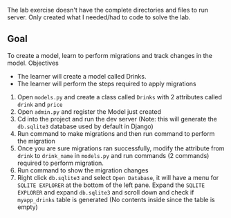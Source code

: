 The lab exercise doesn't have the complete directories and files to run server. Only created what I needed/had to code to solve the lab.

## Goal

To create a model, learn to perform migrations and track changes in the model. Objectives

- The learner will create a model called Drinks.
- The learner will perform the steps required to apply migrations

1. Open `models.py` and create a class called `Drinks` with 2 attributes called `drink` and `price`
2. Open `admin.py` and register the Model just created
3. Cd into the project and run the dev server (Note: this will generate the `db.sqlite3` database used by default in Django)
4. Run command to make migrations and then run command to perform the migration
5. Once you are sure migrations ran successfully, modify the attribute from `drink` to `drink_name` in `models.py` and run commands (2 commands) required to perform migration.
6. Run command to show the migration changes
7. Right click `db.sqlite3` and select `Open Database`, it will have a menu for `SQLITE EXPLORER` at the bottom of the left pane. Expand the `SQLITE EXPLORER` and expand `db.sqlite3` and scroll down and check if `myapp_drinks` table is generated (No contents inside since the table is empty)

